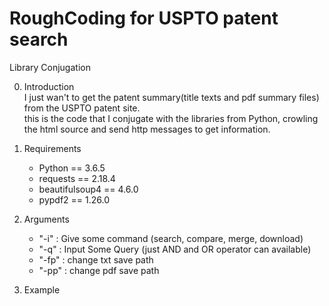 RoughCoding for USPTO patent search
===================================
Library Conjugation

0. Introduction   
    I just wan't to get the patent summary(title texts and pdf summary files) from the USPTO patent site.   
    this is the code that I conjugate with the libraries from Python, crowling the html source and send http messages to get information.

1. Requirements   
    - Python == 3.6.5   
    - requests == 2.18.4   
    - beautifulsoup4 == 4.6.0   
    - pypdf2 == 1.26.0

2. Arguments   
    - "-i" : Give some command (search, compare, merge, download)   
    - "-q" : Input Some Query (just AND and OR operator can available)   
    - "-fp" : change txt save path   
    - "-pp" : change pdf save path

3. Example
